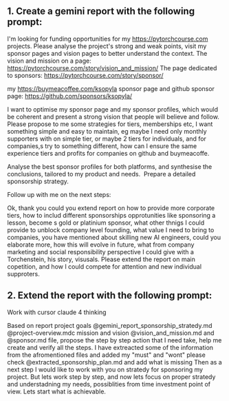 

## 1. Create a gemini report with the following prompt: 

I'm looking for funding opportunities for my https://pytorchcourse.com projects. Please analyse the project's strong and weak points, visit my sponsor pages and vision pages to better understand the context. 
 The vision and mission on a page: https://pytorchcourse.com/story/vision_and_mission/
The page dedicated to sponsors: https://pytorchcourse.com/story/sponsor/

my https://buymeacoffee.com/ksopyla sponsor page and github sponsor page: https://github.com/sponsors/ksopyla/

I want to optimise my sponsor page and my sponsor profiles, which would be coherent and present a strong vision that people will believe and follow. 
Please propose to me some strategies for tiers, memberships etc, I want something simple and easy to maintain, eg maybe I need only monthly supporters with on simple tier, or maybe 2 tiers for individuals, and for companies,s try to something different, how can I ensure the same experience tiers and profits for companies on github and buymeacoffe. 

Analyse the best sponsor profiles for both platforms, and synthesise the conclusions, tailored to my product and needs. 
Prepare a detailed sponsorship strategy. 

Follow up with me on the next steps:

Ok, thank you could you extend report on how to provide more corporate tiers, how to includ different sponsorships opprotunities like sponsoring a lesson, become s gold or platinium sponsor, what other thnigs I could provide to unblock company level founding, what value I need to bring to companies, you have mentioned about skilling new AI engineers, could you elaborate more, how this will evolve in future, what from company marketing and social responsibility perspective I could give with a Torchenstein, his story, visusals. 
Please extend the report on main copetition, and how I could compete for attention and new individual supproters. 


## 2. Extend the report with the following prompt:

Work with cursor claude 4 thinking 

Based on report  project goals @gemini_report_sponsorship_stratedy.md  @project-overview.mdc mission and vision @vision_and_mission.md and @sponsor.md file,  propose the step by step action that I need take, help me create and verify all the steps. 
I have extreacted some of the information from the afromentioned files and added my "must" and "wont" please check @extracted_sponsorship_plan.md and add what is missing
Then as a next step I would like to work with you on stratedy for sponsoring my project. But lets work step by step, and now lets focus on proper stratedy and understadning my needs, possiblities from time investment point of view. 
Lets start what is achievable. 